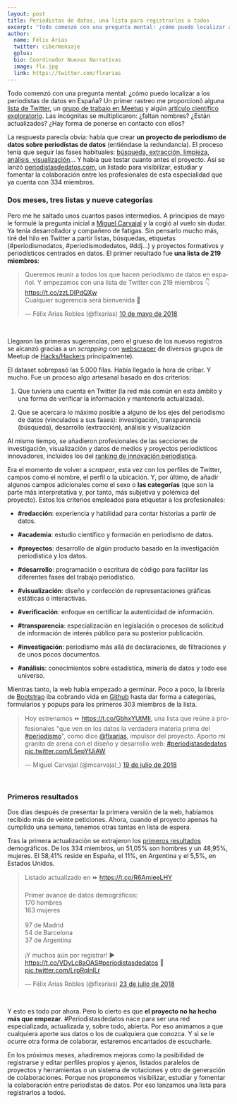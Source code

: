 ```yaml
---
layout: post
title: Periodistas de datos, una lista para registrarlos a todos
excerpt: "Todo comenzó con una pregunta mental: ¿cómo puedo localizar a los periodistas de datos en España? Un primer rastreo me proporcionó alguna lista de Twitter, un grupo de trabajo en Meetup y algún artículo científico exploratorio. Las incógnitas se multiplicaron: ¿faltan nombres? ¿Están actualizados? ¿Hay forma de ponerse en contacto con ellos?."
author:
  name: Félix Arias
  twitter: cibermensaje
  gplus:  
  bio: Coordinador Nuevas Narrativas
  image: flx.jpg
  link: https://twitter.com/flxarias
---
```

Todo comenzó con una pregunta mental: ¿cómo puedo localizar a los periodistas de datos en España? Un primer rastreo me proporcionó alguna [lista de Twitter](https://twitter.com/calvoesperanza/lists/periodismo-de-datos/members), un [grupo de trabajo en Meetup](https://www.meetup.com/es-ES/Madrid-Periodismo-de-datos-Meetup/) y algún [artículo científico exploratorio](https://revistas.ucm.es/index.php/ESMP/article/viewFile/52594/48347). Las incógnitas se multiplicaron: ¿faltan nombres? ¿Están actualizados? ¿Hay forma de ponerse en contacto con ellos?

La respuesta parecía obvia: había que crear **un proyecto de periodismo de datos sobre periodistas de datos** (entiéndase la redundancia). El proceso tenía que seguir las fases habituales: [búsqueda, extracción, limpieza, análisis, visualización](http://mip.umh.es/blog/2014/05/08/recursos_datos_cinco/)… Y había que testar cuanto antes el proyecto. Así se lanzó [periodistasdedatos.com](http://periodistasdedatos.com/), un listado para visibilizar, estudiar y fomentar la colaboración entre los profesionales de esta especialidad que ya cuenta con 334 miembros.

### Dos meses, tres listas y nueve categorías

Pero me he saltado unos cuantos pasos intermedios. A principios de mayo le formulé la pregunta inicial a [Miguel Carvajal](https://twitter.com/mcarvajal_) y la cogió al vuelo sin dudar. Ya tenía desarrollador y compañero de fatigas. Sin pensarlo mucho más, tiré del hilo en Twitter a partir listas, búsquedas, etiquetas (#periodismodatos, #periodismodedatos, #ddj...) y proyectos formativos y periodísticos centrados en datos. El primer resultado fue **una lista de 219 miembros**:

<blockquote class="twitter-tweet" data-lang="es"><p lang="es" dir="ltr">Queremos reunir a todos los que hacen periodismo de datos en español. Y empezamos con una lista de Twitter con 219 miembros 👇<a href="https://t.co/zzLDIPdQXw">https://t.co/zzLDIPdQXw</a>  <br>Cualquier sugerencia será bienvenida 🧐</p>&mdash; Félix Arias Robles (@flxarias) <a href="https://twitter.com/flxarias/status/994512224462000129?ref_src=twsrc%5Etfw">10 de mayo de 2018</a></blockquote>
<script async src="https://platform.twitter.com/widgets.js" charset="utf-8"></script>
<br>

Llegaron las primeras sugerencias, pero el grueso de los nuevos registros se alcanzó gracias a un *scrapping* con [webscraper](http://webscraper.io/) de diversos grupos de Meetup de [Hacks/Hackers](https://hackshackers.com/) principalmente).

El dataset sobrepasó las 5.000 filas. Había llegado la hora de cribar. Y mucho. Fue un proceso algo artesanal basado en dos criterios: 

1. Que tuviera una cuenta en Twitter (la red más común en esta ámbito y una forma de verificar la información y mantenerla actualizada).

2. Que se acercara lo máximo posible a alguno de los ejes del periodismo de datos (vinculados a sus fases): investigación, transparencia (búsqueda), desarrollo (extracción), análisis y visualización

Al mismo tiempo, se añadieron profesionales de las secciones de investigación, visualización y datos de medios y proyectos periodísticos innovadores, incluidos los del [ranking de innovación periodística](http://mip.umh.es/ranking/).

Era el momento de volver a *scrapear*, esta vez con los perfiles de Twitter, campos como el nombre, el perfil o la ubicación. Y, por último, de añadir algunos campos adicionales como el sexo o **las categorías** (que son la parte más interpretativa y, por tanto, más subjetiva y polémica del proyecto). Estos los criterios empleados para etiquetar a los profesionales:

* **#redacción**: experiencia y habilidad para contar historias a partir de datos.

* **#academia**: estudio científico y formación en periodismo de datos.

* **#proyectos**: desarrollo de algún producto basado en la investigación periodística y los datos.

* **#desarrollo**: programación o escritura de código para facilitar las diferentes fases del trabajo periodístico.

* **#visualización**: diseño y confección de representaciones gráficas estáticas o interactivas. 

* **#verificación**: enfoque en certificar la autenticidad de información.

* **#transparencia**: especialización en legislación o procesos de solicitud de información de interés público para su posterior publicación.

* **#investigación**: periodismo más allá de declaraciones, de filtraciones y de unos pocos documentos.

* **#análisis**: conocimientos sobre estadística, minería de datos y todo ese universo. 

Mientras tanto, la web había empezado a germinar. Poco a poco, la librería de [Bootstrap](https://getbootstrap.com/) iba cobrando vida en [Github](https://github.com/) hasta dar forma a categorías, formularios y popups para los primeros 303 miembros de la lista.

<blockquote class="twitter-tweet" data-lang="es"><p lang="es" dir="ltr">Hoy estrenamos ⏩ <a href="https://t.co/GbhxYUtMIi">https://t.co/GbhxYUtMIi</a>, una lista que reúne a profesionales &quot;que ven en los datos la verdadera materia prima del <a href="https://twitter.com/hashtag/periodismo?src=hash&amp;ref_src=twsrc%5Etfw">#periodismo</a>&quot;, como dice <a href="https://twitter.com/flxarias?ref_src=twsrc%5Etfw">@flxarias</a>, impulsor del proyecto. Aporto mi granito de arena con el diseño y desarrollo web: <a href="https://twitter.com/hashtag/periodistasdedatos?src=hash&amp;ref_src=twsrc%5Etfw">#periodistasdedatos</a> <a href="https://t.co/L5epYfJiAW">pic.twitter.com/L5epYfJiAW</a></p>&mdash; Miguel Carvajal (@mcarvajal_) <a href="https://twitter.com/mcarvajal_/status/1019894378955976704?ref_src=twsrc%5Etfw">19 de julio de 2018</a></blockquote>
<script async src="https://platform.twitter.com/widgets.js" charset="utf-8"></script>

<br>

### Primeros resultados

Dos días después de presentar la primera versión de la web, habíamos recibido más de veinte peticiones. Ahora, cuando el proyecto apenas ha cumplido una semana, tenemos otras tantas en lista de espera. 

Tras la primera actualización se extrajeron los [primeros resultados](http://periodistasdedatos.com/graficos.html) demográficos. De los 334 miembros, un 51,05% son hombres y un 48,95%, mujeres. El 58,41% reside en España, el 11%, en Argentina y el 5,5%, en Estados Unidos.

<blockquote class="twitter-tweet" data-conversation="none" data-lang="es"><p lang="es" dir="ltr">Listado actualizado en ⏩ <a href="https://t.co/R6AmieeLHY">https://t.co/R6AmieeLHY</a> <br><br>Primer avance de datos demográficos:<br>170 hombres<br>163 mujeres<br><br>97 de Madrid<br>54 de Barcelona<br>37 de Argentina<br><br>¡Y muchos aún por registrar! ▶️ <a href="https://t.co/VDvLc8aOAS">https://t.co/VDvLc8aOAS</a><a href="https://twitter.com/hashtag/periodistasdedatos?src=hash&amp;ref_src=twsrc%5Etfw">#periodistasdedatos</a> 🔁 <a href="https://t.co/LrpRqlnlLr">pic.twitter.com/LrpRqlnlLr</a></p>&mdash; Félix Arias Robles (@flxarias) <a href="https://twitter.com/flxarias/status/1021340914718044160?ref_src=twsrc%5Etfw">23 de julio de 2018</a></blockquote>
<script async src="https://platform.twitter.com/widgets.js" charset="utf-8"></script>
<br>

Y esto es todo por ahora. Pero lo cierto es que **el proyecto no ha hecho más que empezar**. #Periodistasdedatos nace para ser una red especializada, actualizada y, sobre todo, abierta. Por eso animamos a que cualquiera aporte sus datos o los de cualquiera que conozca. Y si se le ocurre otra forma de colaborar, estaremos encantados de escucharle.

En los próximos meses, añadiremos mejoras como la posibilidad de registrarse y editar perfiles propios y ajenos, listados paralelos de proyectos y herramientas o un sistema de votaciones y otro de generación de colaboraciones. Porque nos proponemos visibilizar, estudiar y fomentar la colaboración entre periodistas de datos. Por eso lanzamos una lista para registrarlos a todos.

